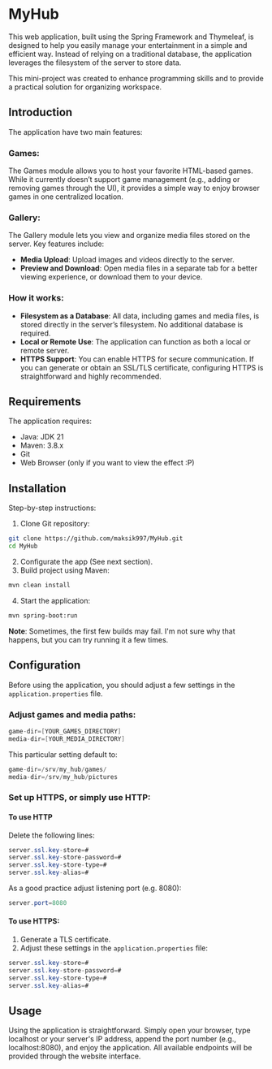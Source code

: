 # MyHub
This web application, built using the Spring Framework and Thymeleaf,
is designed to help you easily manage your entertainment in a simple and efficient way.
Instead of relying on a traditional database, the application leverages the filesystem of the server to store data.

This mini-project was created to enhance programming skills and to provide a practical solution for organizing workspace.

## Introduction
The application have two main features:
### Games:
The Games module allows you to host your favorite HTML-based games.
While it currently doesn’t support game management (e.g., adding or removing games through the UI),
it provides a simple way to enjoy browser games in one centralized location.
### Gallery:
The Gallery module lets you view and organize media files stored on the server. Key features include:
- **Media Upload**: Upload images and videos directly to the server.
- **Preview and Download**: Open media files in a separate tab for a better viewing experience, or download them to your device.

### How it works:
- **Filesystem as a Database**: All data, including games and media files, is stored directly in the server’s filesystem. No additional database is required.
- **Local or Remote Use**: The application can function as both a local or remote server.
- **HTTPS Support**: You can enable HTTPS for secure communication. If you can generate or obtain an SSL/TLS certificate, configuring HTTPS is straightforward and highly recommended.

## Requirements
The application requires:
- Java: JDK 21
- Maven: 3.8.x
- Git
- Web Browser (only if you want to view the effect :P)

## Installation
Step-by-step instructions:
1. Clone Git repository:
```bash
git clone https://github.com/maksik997/MyHub.git
cd MyHub
```
2. Configurate the app (See next section).
3. Build project using Maven:
```bash
mvn clean install
```
4. Start the application:
```bash
mvn spring-boot:run
```

**Note**: Sometimes, the first few builds may fail. I'm not sure why that happens, but you can try running it a few times.

## Configuration
Before using the application, you should adjust a few settings in the `application.properties` file.

### Adjust games and media paths:
```java
game-dir=[YOUR_GAMES_DIRECTORY]
media-dir=[YOUR_MEDIA_DIRECTORY]
```
This particular setting default to:
```java
game-dir=/srv/my_hub/games/
media-dir=/srv/my_hub/pictures
```

### Set up HTTPS, or simply use HTTP:
#### To use HTTP 
Delete the following lines:
```java
server.ssl.key-store=#
server.ssl.key-store-password=#
server.ssl.key-store-type=#
server.ssl.key-alias=#
```
As a good practice adjust listening port (e.g. 8080):
```java
server.port=8080
```
#### To use HTTPS:
1. Generate a TLS certificate.
2. Adjust these settings in the `application.properties` file:
```java
server.ssl.key-store=#
server.ssl.key-store-password=#
server.ssl.key-store-type=#
server.ssl.key-alias=#
```

## Usage
Using the application is straightforward. 
Simply open your browser, type localhost or your server's IP address, append the port number (e.g., localhost:8080), 
and enjoy the application. 
All available endpoints will be provided through the website interface.
